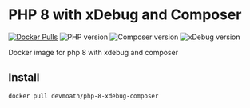 # PHP 8 with xDebug and Composer

[![Docker Pulls](https://img.shields.io/docker/pulls/devmoath/php-8-xdebug-composer?style=for-the-badge)](https://hub.docker.com/r/devmoath/php-8-xdebug-composer/)
![PHP version](https://img.shields.io/badge/PHP-8-blue?style=for-the-badge)
![Composer version](https://img.shields.io/badge/COMPOSER-2.1.2-blue?style=for-the-badge)
![xDebug version](https://img.shields.io/badge/XDEBUG-3.0.4-blue?style=for-the-badge)

Docker image for php 8 with xdebug and composer

## Install

```shell script
docker pull devmoath/php-8-xdebug-composer
```
